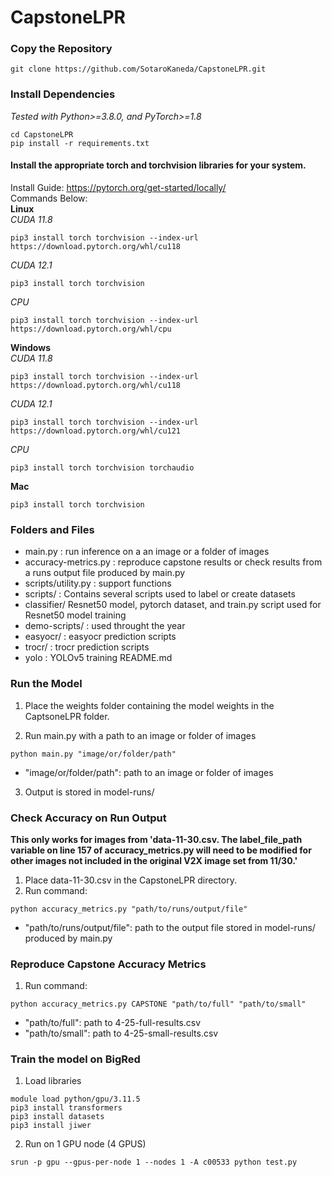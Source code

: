 # CapstoneLPR

### Copy the Repository


```
git clone https://github.com/SotaroKaneda/CapstoneLPR.git  
```
### Install Dependencies  
*Tested with Python>=3.8.0, and PyTorch>=1.8*  
```
cd CapstoneLPR
pip install -r requirements.txt
```
#### Install the appropriate torch and torchvision libraries for your system.  
Install Guide: https://pytorch.org/get-started/locally/  
Commands Below:  
**Linux**  
*CUDA 11.8*  
```
pip3 install torch torchvision --index-url https://download.pytorch.org/whl/cu118
```
*CUDA 12.1*  
```
pip3 install torch torchvision
```
*CPU*  
```
pip3 install torch torchvision --index-url https://download.pytorch.org/whl/cpu
```

**Windows**  
*CUDA 11.8*  
```
pip3 install torch torchvision --index-url https://download.pytorch.org/whl/cu118
```
*CUDA 12.1*  
```
pip3 install torch torchvision --index-url https://download.pytorch.org/whl/cu121
```
*CPU*  
```
pip3 install torch torchvision torchaudio
```
**Mac**  
```
pip3 install torch torchvision
```

### Folders and Files  
- main.py : run inference on a an image or a folder of images  
- accuracy-metrics.py : reproduce capstone results or check results from a runs output file produced by main.py  
- scripts/utility.py : support functions 
- scripts/  : Contains several scripts used to label or create datasets 
- classifier/ Resnet50 model, pytorch dataset, and train.py script used for Resnet50 model training  
- demo-scripts/ : used throught the year  
- easyocr/ : easyocr prediction scripts  
- trocr/ : trocr prediction scripts  
- yolo : YOLOv5 training README.md

### Run the Model

1. Place the weights folder containing the model weights in the CaptsoneLPR folder.

2. Run main.py with a path to an image or folder of images

```
python main.py "image/or/folder/path"
```
- "image/or/folder/path": path to an image or folder of images
3. Output is stored in model-runs/

### Check Accuracy on Run Output  
**This only works for images from 'data-11-30.csv. The label_file_path variable on line 157 of accuracy_metrics.py will need to be modified for other images not included in the original V2X image set from 11/30.'**
1. Place data-11-30.csv in the CapstoneLPR directory.  
2. Run command:   
```
python accuracy_metrics.py "path/to/runs/output/file"
```
- "path/to/runs/output/file": path to the output file stored in model-runs/ produced by main.py
### Reproduce Capstone Accuracy Metrics  
1. Run command:   
```
python accuracy_metrics.py CAPSTONE "path/to/full" "path/to/small"
```
- "path/to/full": path to 4-25-full-results.csv  
- "path/to/small": path to 4-25-small-results.csv
### Train the model on BigRed

1. Load libraries
   
```
module load python/gpu/3.11.5
pip3 install transformers
pip3 install datasets
pip3 install jiwer
```

2. Run on 1 GPU node (4 GPUS)
```
srun -p gpu --gpus-per-node 1 --nodes 1 -A c00533 python test.py
```
